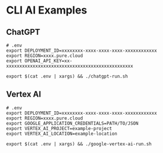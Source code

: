 # CLI AI Examples

## ChatGPT

```shell
# .env
export DEPLOYMENT_ID=xxxxxxxx-xxxx-xxxx-xxxx-xxxxxxxxxxxx
export REGION=xxxx.pure.cloud
export OPENAI_API_KEY=xx-xxxxxxxxxxxxxxxxxxxxxxxxxxxxxxxxxxxxxxxxxxxxxxxx
```

```shell
export $(cat .env | xargs) && ./chatgpt-run.sh
```

## Vertex AI

```shell
# .env
export DEPLOYMENT_ID=xxxxxxxx-xxxx-xxxx-xxxx-xxxxxxxxxxxx
export REGION=xxxx.pure.cloud
export GOOGLE_APPLICATION_CREDENTIALS=PATH/TO/JSON
export VERTEX_AI_PROJECT=example-project
export VERTEX_AI_LOCATION=example-location
```

```shell
export $(cat .env | xargs) && ./google-vertex-ai-run.sh
```
